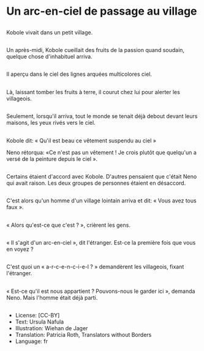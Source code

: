 # Un arc-en-ciel de passage au village

##
Kobole vivait dans un petit village.

##
Un après-midi, Kobole cueillait des fruits de la passion quand soudain, quelque chose d'inhabituel arriva.

##
Il aperçu dans le ciel des lignes arquées multicolores ciel.

##
Là, laissant tomber les fruits à terre, il courut chez lui pour alerter les villageois.

##
Seulement, lorsqu'il arriva, tout le monde se tenait déjà debout devant leurs maisons, les yeux rivés vers le ciel.

##
Kobole dit: « Qu'il est beau ce vêtement suspendu au ciel »

Neno rétorqua: «Ce n'est pas un vêtement ! Je crois plutôt que quelqu'un a versé de la peinture depuis le ciel ».

##
Certains étaient d'accord avec Kobole. D'autres pensaient que c'était Neno qui avait raison. Les deux groupes de personnes étaient en désaccord.

##
C'est alors qu'un homme d'un village lointain arriva et dit: « Vous avez tous faux ».

##
« Alors qu'est-ce que c'est ? », crièrent les gens.

##
« Il s'agit d'un arc-en-ciel », dit l'étranger. Est-ce la première fois que vous en voyez ?

##
C'est quoi un « a-r-c-e-n-c-i-e-l ? » demandèrent les villageois, fixant l'étranger.

##
« Est-ce qu'il est nous appartient ? Pouvons-nous le garder ici », demanda Neno. Mais l'homme était déjà parti.

##
* License: [CC-BY]
* Text: Ursula Nafula
* Illustration: Wiehan de Jager
* Translation: Patricia Roth, Translators without Borders
* Language: fr
